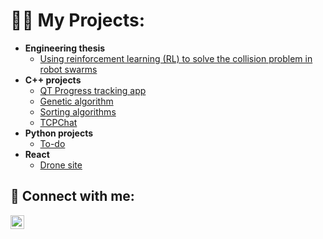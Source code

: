 <h1>👨‍💻 My Projects:</h1>

- <b>Engineering thesis </b>
  - [Using reinforcement learning (RL) to solve the collision problem in robot swarms](https://github.com/kvbicki/ros2-rl-swarm)
- <b>C++ projects</b>
  - [QT Progress tracking app](https://github.com/kvbicki/gym_tracker)
  - [Genetic algorithm](https://github.com/kvbicki/Genetic_algorithm)
  - [Sorting algorithms](https://github.com/kvbicki/sorting_algorithms)
  - [TCPChat](https://github.com/kvbicki/TCPChat)
- <b>Python projects</b>
  - [To-do](https://github.com/kvbicki/Terminal_todo)
- <b>React</b>
  - [Drone site](https://github.com/kvbicki/strona_drona)

<h2> 🤳 Connect with me:</h2>

[<img align="left" alt="LinkedIn" width="22px" src="https://upload.wikimedia.org/wikipedia/commons/c/ca/LinkedIn_logo_initials.png" />][linkedin]


[linkedin]: https://www.linkedin.com/in/szymon-kubicki-44224223a/
